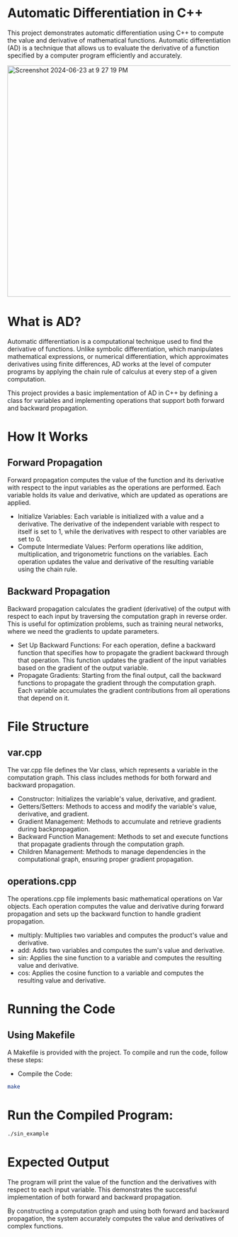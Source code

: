 # Automatic Differentiation in C++
This project demonstrates automatic differentiation using C++ to compute the value and derivative of mathematical functions. Automatic differentiation (AD) is a technique that allows us to evaluate the derivative of a function specified by a computer program efficiently and accurately.

<img width="521" alt="Screenshot 2024-06-23 at 9 27 19 PM" src="https://github.com/catplotlib/Jax_in_cpp/assets/61319491/b14848ba-00e0-4193-b992-1133a46b14ff">

# What is AD?
Automatic differentiation is a computational technique used to find the derivative of functions. Unlike symbolic differentiation, which manipulates mathematical expressions, or numerical differentiation, which approximates derivatives using finite differences, AD works at the level of computer programs by applying the chain rule of calculus at every step of a given computation.

This project provides a basic implementation of AD in C++ by defining a class for variables and implementing operations that support both forward and backward propagation.

# How It Works

## Forward Propagation
Forward propagation computes the value of the function and its derivative with respect to the input variables as the operations are performed. Each variable holds its value and derivative, which are updated as operations are applied.

- Initialize Variables:
Each variable is initialized with a value and a derivative. The derivative of the independent variable with respect to itself is set to 1, while the derivatives with respect to other variables are set to 0.
- Compute Intermediate Values:
Perform operations like addition, multiplication, and trigonometric functions on the variables. Each operation updates the value and derivative of the resulting variable using the chain rule.

## Backward Propagation
Backward propagation calculates the gradient (derivative) of the output with respect to each input by traversing the computation graph in reverse order. This is useful for optimization problems, such as training neural networks, where we need the gradients to update parameters.

- Set Up Backward Functions:
For each operation, define a backward function that specifies how to propagate the gradient backward through that operation. This function updates the gradient of the input variables based on the gradient of the output variable.
- Propagate Gradients:
Starting from the final output, call the backward functions to propagate the gradient through the computation graph. Each variable accumulates the gradient contributions from all operations that depend on it.

# File Structure
## var.cpp
The var.cpp file defines the Var class, which represents a variable in the computation graph. This class includes methods for both forward and backward propagation.

- Constructor: Initializes the variable's value, derivative, and gradient.
- Getters/Setters: Methods to access and modify the variable's value, derivative, and gradient.
- Gradient Management: Methods to accumulate and retrieve gradients during backpropagation.
- Backward Function Management: Methods to set and execute functions that propagate gradients through the computation graph.
- Children Management: Methods to manage dependencies in the computational graph, ensuring proper gradient propagation.

## operations.cpp
The operations.cpp file implements basic mathematical operations on Var objects. Each operation computes the value and derivative during forward propagation and sets up the backward function to handle gradient propagation.

- multiply: Multiplies two variables and computes the product's value and derivative.
- add: Adds two variables and computes the sum's value and derivative.
- sin: Applies the sine function to a variable and computes the resulting value and derivative.
- cos: Applies the cosine function to a variable and computes the resulting value and derivative.

# Running the Code
## Using Makefile
A Makefile is provided with the project. To compile and run the code, follow these steps:

- Compile the Code:

```bash
make
```

# Run the Compiled Program:

```bash
./sin_example
```

# Expected Output
The program will print the value of the function and the derivatives with respect to each input variable. This demonstrates the successful implementation of both forward and backward propagation.

By constructing a computation graph and using both forward and backward propagation, the system accurately computes the value and derivatives of complex functions. 

